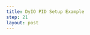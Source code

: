 ```yaml
---
title: DyIO PID Setup Example
step: 21
layout: post
---
```


<script src='https://gist.github.com/madhephaestus/6ead62f84d100381d084.js'></script>